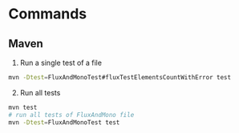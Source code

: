 # Commands

## Maven
1. Run a single test of a file
```bash
mvn -Dtest=FluxAndMonoTest#fluxTestElementsCountWithError test
```

2. Run all tests
```bash
mvn test   
# run all tests of FluxAndMono file
mvn -Dtest=FluxAndMonoTest test
````

